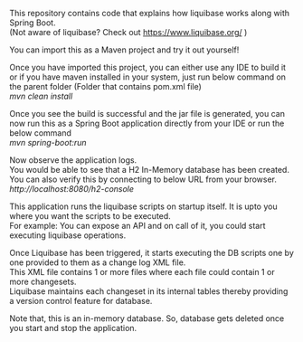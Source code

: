 This repository contains code that explains how liquibase works along with Spring Boot.  
(Not aware of liquibase? Check out https://www.liquibase.org/ )

You can import this as a Maven project and try it out yourself!

Once you have imported this project, you can either use any IDE to build it or if you have maven installed in your system, just run below command on the parent folder (Folder that contains pom.xml file)  
_mvn clean install_

Once you see the build is successful and the jar file is generated, you can now run this as a Spring Boot application directly from your IDE or run the below command  
_mvn spring-boot:run_

Now observe the application logs.  
You would be able to see that a H2 In-Memory database has been created. You can also verify this by connecting to below URL from your browser.  
_http://localhost:8080/h2-console_

This application runs the liquibase scripts on startup itself. It is upto you where you want the scripts to be executed.  
For example: You can expose an API and on call of it, you could start executing liquibase operations.  

Once Liquibase has been triggered, it starts executing the DB scripts one by one provided to them as a change log XML file.  
This XML file contains 1 or more files where each file could contain 1 or more changesets.  
Liquibase maintains each changeset in its internal tables thereby providing a version control feature for database.  

Note that, this is an in-memory database. So, database gets deleted once you start and stop the application.  


